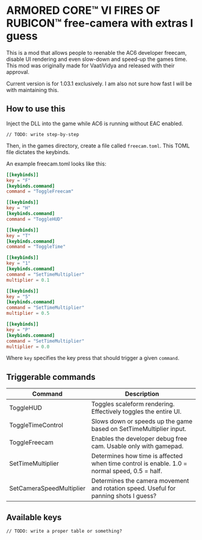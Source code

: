 # ARMORED CORE™ VI FIRES OF RUBICON™ free-camera with extras I guess

This is a mod that allows people to reenable the AC6 developer freecam, disable UI rendering and even slow-down and speed-up the games time. This mod was originally made for VaatiVidya and released with their approval.

Current version is for 1.03.1 exclusively. I am also not sure how fast I will be with maintaining this.

## How to use this

Inject the DLL into the game while AC6 is running without EAC enabled.
```
// TODO: write step-by-step
```

Then, in the games directory, create a file called `freecam.toml`. This TOML file dictates the keybinds.

An example freecam.toml looks like this:
```toml
[[keybinds]]
key = "F"
[keybinds.command]
command = "ToggleFreecam"

[[keybinds]]
key = "H"
[keybinds.command]
command = "ToggleHUD"

[[keybinds]]
key = "T"
[keybinds.command]
command = "ToggleTime"

[[keybinds]]
key = "1"
[keybinds.command]
command = "SetTimeMultiplier"
multiplier = 0.1

[[keybinds]]
key = "5"
[keybinds.command]
command = "SetTimeMultiplier"
multiplier = 0.5

[[keybinds]]
key = "P"
[keybinds.command]
command = "SetTimeMultiplier"
multiplier = 0.0
```

Where `key` specifies the key press that should trigger a given `command`.

## Triggerable commands
| Command                  | Description                                                                                  |
|--------------------------|----------------------------------------------------------------------------------------------|
| ToggleHUD                | Toggles scaleform rendering. Effectively toggles the entire UI.                              |
| ToggleTimeControl        | Slows down or speeds up the game based on SetTimeMultiplier input.                           |
| ToggleFreecam            | Enables the developer debug free cam. Usable only with gamepad.                              |
| SetTimeMultiplier        | Determines how time is affected when time control is enable. 1.0 = normal speed, 0.5 = half. |
| SetCameraSpeedMultiplier | Determines the camera movement and rotation speed. Useful for panning shots I guess?         |

## Available keys

```
// TODO: write a proper table or something?
```
